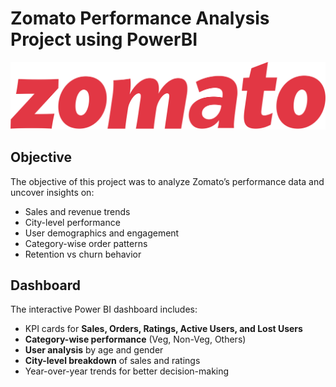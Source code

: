 # Zomato Performance Analysis Project using PowerBI

![Zomato_logo](https://github.com/ChitraSatyaLahariPatnala/Zomato_Performance_Analysis_PowerBI/blob/main/pngwing.com%20(7).png)

## Objective  
The objective of this project was to analyze Zomato’s performance data and uncover insights on:  
- Sales and revenue trends
- City-level performance  
- User demographics and engagement  
- Category-wise order patterns  
- Retention vs churn behavior  

## Dashboard  
The interactive Power BI dashboard includes:  
- KPI cards for **Sales, Orders, Ratings, Active Users, and Lost Users**  
- **Category-wise performance** (Veg, Non-Veg, Others)  
- **User analysis** by age and gender  
- **City-level breakdown** of sales and ratings  
- Year-over-year trends for better decision-making  
